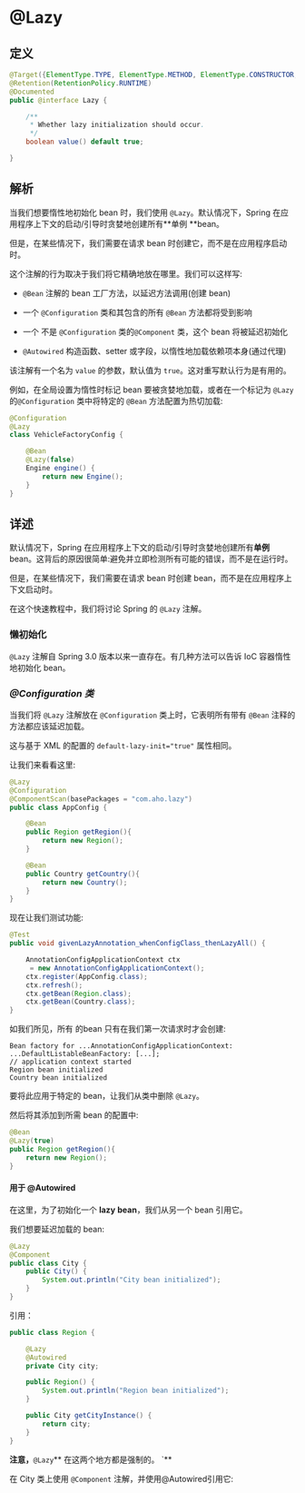 # @Lazy

## 定义

```java
@Target({ElementType.TYPE, ElementType.METHOD, ElementType.CONSTRUCTOR, ElementType.PARAMETER, ElementType.FIELD})
@Retention(RetentionPolicy.RUNTIME)
@Documented
public @interface Lazy {

    /**
     * Whether lazy initialization should occur.
     */
    boolean value() default true;

}
```

## 解析

当我们想要惰性地初始化 bean 时，我们使用 `@Lazy`。默认情况下，Spring 在应用程序上下文的启动/引导时贪婪地创建所有**单例 **bean。

但是，在某些情况下，我们需要在请求 bean 时创建它，而不是在应用程序启动时。

这个注解的行为取决于我们将它精确地放在哪里。我们可以这样写:

* `@Bean` 注解的 bean 工厂方法，以延迟方法调用\(创建 bean\)

* 一个 `@Configuration` 类和其包含的所有 `@Bean` 方法都将受到影响

* 一个 不是 `@Configuration` 类的`@Component` 类，这个 bean 将被延迟初始化

* `@Autowired` 构造函数、setter 或字段，以惰性地加载依赖项本身\(通过代理\)

该注解有一个名为 `value` 的参数，默认值为 `true`。这对重写默认行为是有用的。

例如，在全局设置为惰性时标记 bean 要被贪婪地加载，或者在一个标记为 `@Lazy` 的`@Configuration` 类中将特定的 `@Bean` 方法配置为热切加载:

```java
@Configuration
@Lazy
class VehicleFactoryConfig {

    @Bean
    @Lazy(false)
    Engine engine() {
        return new Engine();
    }
}
```

## 详述

默认情况下，Spring 在应用程序上下文的启动/引导时贪婪地创建所有**单例** bean。这背后的原因很简单:避免并立即检测所有可能的错误，而不是在运行时。

但是，在某些情况下，我们需要在请求 bean 时创建 bean，而不是在应用程序上下文启动时。

在这个快速教程中，我们将讨论 Spring 的 `@Lazy` 注解。

### 懒初始化

`@Lazy` 注解自 Spring 3.0 版本以来一直存在。有几种方法可以告诉 IoC 容器惰性地初始化 bean。

### _**@Configuration 类**_

当我们将 `@Lazy` 注解放在 `@Configuration` 类上时，它表明所有带有 `@Bean` 注释的方法都应该延迟加载。

这与基于 XML 的配置的 `default-lazy-init="true"` 属性相同。

让我们来看看这里:

```java
@Lazy
@Configuration
@ComponentScan(basePackages = "com.aho.lazy")
public class AppConfig {

    @Bean
    public Region getRegion(){
        return new Region();
    }

    @Bean
    public Country getCountry(){
        return new Country();
    }
}
```

现在让我们测试功能:

```java
@Test
public void givenLazyAnnotation_whenConfigClass_thenLazyAll() {

    AnnotationConfigApplicationContext ctx
     = new AnnotationConfigApplicationContext();
    ctx.register(AppConfig.class);
    ctx.refresh();
    ctx.getBean(Region.class);
    ctx.getBean(Country.class);
}
```

如我们所见，所有 的bean 只有在我们第一次请求时才会创建:

```
Bean factory for ...AnnotationConfigApplicationContext: 
...DefaultListableBeanFactory: [...];
// application context started
Region bean initialized
Country bean initialized
```

要将此应用于特定的 bean，让我们从类中删除 `@Lazy`。

然后将其添加到所需 bean 的配置中:

```java
@Bean
@Lazy(true)
public Region getRegion(){
    return new Region();
}
```

#### 用于 @Autowired

在这里，为了初始化一个 **lazy** **bean**，我们从另一个 bean 引用它。

我们想要延迟加载的 bean:

```java
@Lazy
@Component
public class City {
    public City() {
        System.out.println("City bean initialized");
    }
}
```

引用：

```java
public class Region {

    @Lazy
    @Autowired
    private City city;

    public Region() {
        System.out.println("Region bean initialized");
    }

    public City getCityInstance() {
        return city;
    }
}
```

**注意，**`@Lazy`** 在这两个地方都是强制的。 \`**

在 City 类上使用 `@Component` 注解，并使用@Autowired引用它:

